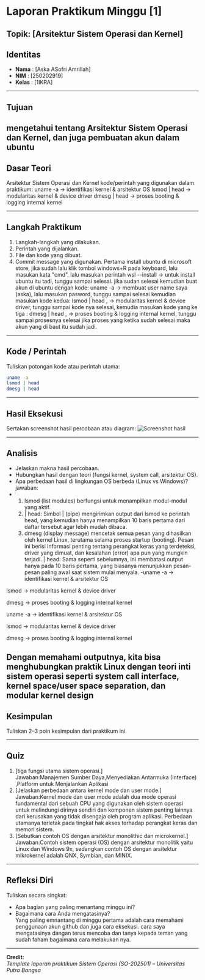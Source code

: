 
# Laporan Praktikum Minggu [1]
Topik: [Arsitektur Sistem Operasi dan Kernel]
---

## Identitas
- **Nama**  : [Aska ASofri Amrillah]  
- **NIM**   : [250202919]  
- **Kelas** : [1IKRA]

---

## Tujuan
mengetahui tentang Arsitektur Sistem Operasi dan Kernel, dan juga pembuatan akun dalam ubuntu
---

## Dasar Teori
  Arsitektur Sistem Operasi dan Kernel
kode/perintah yang digunakan dalam praktikum:
uname -a → identifikasi kernel & arsitektur OS
lsmod | head → modularitas kernel & device driver
dmesg | head → proses booting & logging internal kernel

---

## Langkah Praktikum
1. Langkah-langkah yang dilakukan.  
2. Perintah yang dijalankan.  
3. File dan kode yang dibuat.  
4. Commit message yang digunakan.
   Pertama install ubuntu di microsoft store, jika sudah lalu klik tombol windows+R pada keyboard, lalu masukan kata "cmd".
lalu masukan perintah
wsl  --install  → untuk install ubuntu itu tadi, tunggu sampai selesai.
jika sudan selesai kemudian buat akun di ubuntu dengan kode:
uname -a  → membuat user name saya (aska), lalu masukan pasword, tunggu sampai selesai kemudian masukan kode kedua:
lsmod | head , →  modularitas kernel & device driver, tunggu sampai kode nya selesai, kemudia masukan kode yang ke tiga :
dmesg | head , → proses booting & logging internal kernel, tunggu sampai prosesnya selesai
jika proses yang ketika sudah selesai maka akun yang di baut itu sudah jadi.

---

## Kode / Perintah
Tuliskan potongan kode atau perintah utama:
```bash
uname -a
lsmod | head
dmesg | head
```

---

## Hasil Eksekusi
Sertakan screenshot hasil percobaan atau diagram:
![Screenshot hasil](screenshots/example.png)

---

## Analisis
- Jelaskan makna hasil percobaan.  
- Hubungkan hasil dengan teori (fungsi kernel, system call, arsitektur OS).  
- Apa perbedaan hasil di lingkungan OS berbeda (Linux vs Windows)?  
jawaban:
- 1. lsmod (list modules) berfungsi untuk menampilkan modul-modul yang aktif.
  2. | head: Simbol | (pipe) mengirimkan output dari lsmod ke perintah head, yang kemudian hanya menampilkan 10 baris pertama dari daftar tersebut agar lebih mudah dibaca.
  3. dmesg (display message) mencetak semua pesan yang dihasilkan oleh kernel Linux, terutama selama proses startup (booting). Pesan ini berisi informasi penting tentang perangkat keras yang terdeteksi, driver yang dimuat, dan kesalahan (error) apa pun yang mungkin terjadi.
     | head: Sama seperti sebelumnya, ini membatasi output hanya pada 10 baris pertama, yang biasanya menunjukkan pesan-pesan paling awal saat sistem mulai menyala.
-uname -a → identifikasi kernel & arsitektur OS

lsmod → modularitas kernel & device driver

dmesg → proses booting & logging internal kernel

uname -a → identifikasi kernel & arsitektur OS

lsmod → modularitas kernel & device driver

dmesg → proses booting & logging internal kernel

Dengan memahami outputnya, kita bisa menghubungkan praktik Linux dengan teori inti sistem operasi seperti system call interface, kernel space/user space separation, dan modular kernel design
---

## Kesimpulan
Tuliskan 2–3 poin kesimpulan dari praktikum ini.

---

## Quiz
1. [tiga fungsi utama sistem operasi.]  
   Jawaban:Manajemen Sumber Daya,Menyediakan Antarmuka (Interface) ,Platform untuk Menjalankan Aplikasi
2. [Jelaskan perbedaan antara kernel mode dan user mode.]  
   Jawaban:Kernel mode dan user mode adalah dua mode operasi fundamental dari sebuah CPU yang digunakan oleh sistem operasi untuk melindungi dirinya sendiri dan komponen sistem penting lainnya dari kerusakan yang tidak disengaja oleh program aplikasi.
Perbedaan utamanya terletak pada tingkat hak akses terhadap perangkat keras dan memori sistem.
3. [Sebutkan contoh OS dengan arsitektur monolithic dan microkernel.]  
   Jawaban:Contoh sistem operasi (OS) dengan arsitektur monolitik yaitu Linux dan Windows 9x, sedangkan contoh OS dengan arsitektur mikrokernel adalah QNX, Symbian, dan MINIX. 

---

## Refleksi Diri
Tuliskan secara singkat:
- Apa bagian yang paling menantang minggu ini?  
- Bagaimana cara Anda mengatasinya?  
  Yang paling emnantang di minggu pertama adalah cara memahami penggunaan akun github dan juga cara eksekusi.
  cara saya mengatasinya dangan terus mencoba dan tanya kepada teman yang sudah faham bagaimana cara melakukan nya.
---

**Credit:**  
_Template laporan praktikum Sistem Operasi (SO-202501) – Universitas Putra Bangsa_
